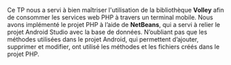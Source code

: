 Ce TP nous a servi à bien maîtriser l'utilisation de la bibliothèque **Volley** afin de consommer les services web PHP à travers un terminal mobile. Nous avons implémenté le projet PHP à l’aide de **NetBeans**, qui a servi à relier le projet Android Studio avec la base de données. N’oubliant pas que les méthodes utilisées dans le projet Android, qui permettent d’ajouter, supprimer et modifier, ont utilisé les méthodes et les fichiers créés dans le projet PHP.
